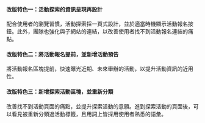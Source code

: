 <div class="macbook-wrapper">
  <macbook fill="/projects/taichung_society/contentdesign_design_1080.mp4" />
</div>

#### **改版特色一：活動探索的資訊呈現再設計**
配合使用者的瀏覽習慣，活動探索採一頁式設計，並於適當時機顯示活動報名按鈕。此外，團隊也強化與子網站的連結，以改善使用者找不到活動報名連結的痛點。

#### **改版特色二：將活動報名提前，並新增活動預告**
將活動報名區塊提前，快速曝光近期、未來舉辦的活動，以提升活動資訊的近用性。

#### **改版特色三：新增探索活動區塊，並重新分類**
改善找不到活動頁面的痛點，並提升探索活動的意願。進到探索活動的頁面後，可以看見被重新分類過活動標籤，且用詞上皆採用使用者熟悉的語彙。